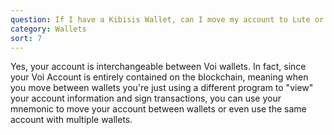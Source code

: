 ```yaml
---
question: If I have a Kibisis Wallet, can I move my account to Lute or Biatec Wallet, etc.?
category: Wallets
sort: 7
---
```

Yes, your account is interchangeable between Voi wallets. In fact, since your Voi Account is entirely contained on the blockchain, meaning when you move between wallets you're just using a different program to "view" your account information and sign transactions, you can use your mnemonic to move your account between wallets or even use the same account with multiple wallets.